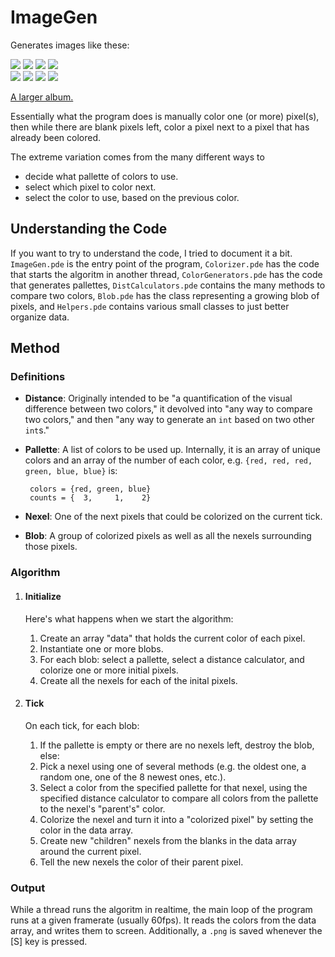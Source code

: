 # ImageGen

Generates images like these: 

![](http://i.imgur.com/Kb2I64ws.png) ![](http://i.imgur.com/JUipk71s.png) ![](http://i.imgur.com/gDt866rs.png) ![](http://i.imgur.com/vERbeYUs.png)  
![](http://i.imgur.com/uNcqg2Rs.png) ![](http://i.imgur.com/NTJg0OJs.png) ![](http://i.imgur.com/eYSCEJOs.png) ![](http://i.imgur.com/zIJr7uos.png)

[A larger album.](http://imgur.com/a/fwBfb)

Essentially what the program does is manually color one (or more) pixel(s), then while there are blank pixels left, color a pixel next to a pixel that has already been colored.

The extreme variation comes from the many different ways to

 - decide what pallette of colors to use.
 - select which pixel to color next.
 - select the color to use, based on the previous color.

## Understanding the Code

If you want to try to understand the code, I tried to document it a bit. `ImageGen.pde` is the entry point of the program, `Colorizer.pde` has the code that starts the algoritm in another thread, `ColorGenerators.pde` has the code that generates pallettes, `DistCalculators.pde` contains the many methods to compare two colors, `Blob.pde` has the class representing a growing blob of pixels, and `Helpers.pde` contains various small classes to just better organize data.

## Method

### Definitions

 - **Distance**: Originally intended to be "a quantification of the visual difference between two colors," it devolved into "any way to compare two colors," and then "any way to generate an `int` based on two other `int`s."
 - **Pallette**: A list of colors to be used up. Internally, it is an array of unique colors and an array of the number of each color, e.g. `{red, red, red, green, blue, blue}` is:
        
        colors = {red, green, blue}
        counts = {  3,     1,    2}
        
 - **Nexel**: One of the next pixels that could be colorized on the current tick.
 - **Blob**: A group of colorized pixels as well as all the nexels surrounding those pixels.

### Algorithm

 1. #### Initialize
    
    Here's what happens when we start the algorithm:
    
     1. Create an array "data" that holds the current color of each pixel.
     2. Instantiate one or more blobs.
     3. For each blob: select a pallette, select a distance calculator, and colorize one or more initial pixels.
     4. Create all the nexels for each of the inital pixels.
     
 2. #### Tick
 
    On each tick, for each blob:
    
     1. If the pallette is empty or there are no nexels left, destroy the blob, else:
     2. Pick a nexel using one of several methods (e.g. the oldest one, a random one, one of the 8 newest ones, etc.).
     3. Select a color from the specified pallette for that nexel, using the specified distance calculator to compare all colors from the pallette to the nexel's "parent's" color.
     4. Colorize the nexel and turn it into a "colorized pixel" by setting the color in the data array.
     5. Create new "children" nexels from the blanks in the data array around the current pixel.
     6. Tell the new nexels the color of their parent pixel.
     
### Output

While a thread runs the algoritm in realtime, the main loop of the program runs at a given framerate (usually 60fps). It reads the colors from the data array, and writes them to screen. Additionally, a `.png` is saved whenever the [S] key is pressed.
